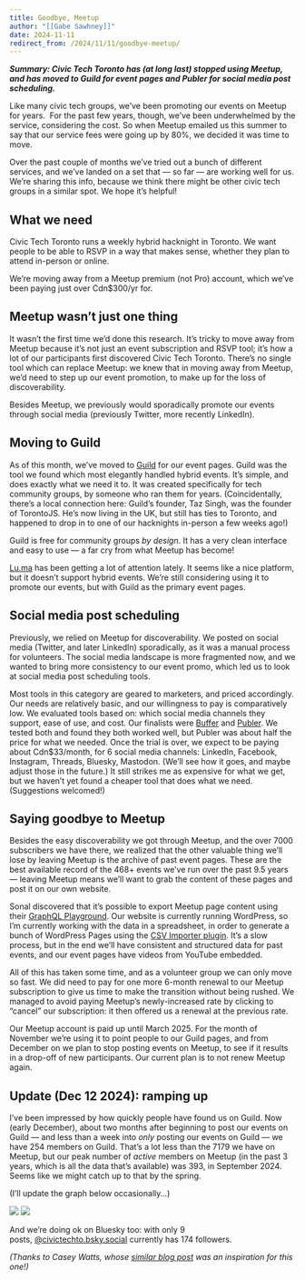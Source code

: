 ```yaml
---
title: Goodbye, Meetup
author: "[[Gabe Sawhney]]"
date: 2024-11-11
redirect_from: /2024/11/11/goodbye-meetup/
---
```

**_Summary: Civic Tech Toronto has (at long last) stopped using Meetup, and has moved to Guild for event pages and Publer for social media post scheduling._**

Like many civic tech groups, we’ve been promoting our events on Meetup for years.  For the past few years, though, we’ve been underwhelmed by the service, considering the cost. So when Meetup emailed us this summer to say that our service fees were going up by 80%, we decided it was time to move.

Over the past couple of months we’ve tried out a bunch of different services, and we’ve landed on a set that — so far — are working well for us. We’re sharing this info, because we think there might be other civic tech groups in a similar spot. We hope it’s helpful!

## What we need

Civic Tech Toronto runs a weekly hybrid hacknight in Toronto. We want people to be able to RSVP in a way that makes sense, whether they plan to attend in-person or online.

We’re moving away from a Meetup premium (not Pro) account, which we’ve been paying just over Cdn$300/yr for.

## Meetup wasn’t just one thing

It wasn’t the first time we’d done this research. It’s tricky to move away from Meetup because it’s not just an event subscription and RSVP tool; it’s how a lot of our participants first discovered Civic Tech Toronto. There’s no single tool which can replace Meetup: we knew that in moving away from Meetup, we’d need to step up our event promotion, to make up for the loss of discoverability.

Besides Meetup, we previously would sporadically promote our events through social media (previously Twitter, more recently LinkedIn).

## Moving to Guild

As of this month, we’ve moved to [Guild](http://guild.host/) for our event pages. Guild was the tool we found which most elegantly handled hybrid events. It’s simple, and does exactly what we need it to. It was created specifically for tech community groups, by someone who ran them for years. (Coincidentally, there’s a local connection here: Guild’s founder, Taz Singh, was the founder of TorontoJS. He’s now living in the UK, but still has ties to Toronto, and happened to drop in to one of our hacknights in-person a few weeks ago!)

Guild is free for community groups _by design_. It has a very clean interface and easy to use — a far cry from what Meetup has become!

[Lu.ma](http://lu.ma/) has been getting a lot of attention lately. It seems like a nice platform, but it doesn’t support hybrid events. We’re still considering using it to promote our events, but with Guild as the primary event pages.

## Social media post scheduling

Previously, we relied on Meetup for discoverability. We posted on social media (Twitter, and later LinkedIn) sporadically, as it was a manual process for volunteers. The social media landscape is more fragmented now, and we wanted to bring more consistency to our event promo, which led us to look at social media post scheduling tools.

Most tools in this category are geared to marketers, and priced accordingly. Our needs are relatively basic, and our willingness to pay is comparatively low. We evaluated tools based on: which social media channels they support, ease of use, and cost. Our finalists were [Buffer](http://buffer.com/) and [Publer](http://publer.io/). We tested both and found they both worked well, but Publer was about half the price for what we needed. Once the trial is over, we expect to be paying about Cdn$33/month, for 6 social media channels: LinkedIn, Facebook, Instagram, Threads, Bluesky, Mastodon. (We’ll see how it goes, and maybe adjust those in the future.) It still strikes me as expensive for what we get, but we haven’t yet found a cheaper tool that does what we need. (Suggestions welcomed!)

## Saying goodbye to Meetup

Besides the easy discoverability we got through Meetup, and the over 7000 subscribers we have there, we realized that the other valuable thing we’ll lose by leaving Meetup is the archive of past event pages. These are the best available record of the 468+ events we’ve run over the past 9.5 years — leaving Meetup means we’ll want to grab the content of these pages and post it on our own website.

Sonal discovered that it’s possible to export Meetup page content using their [GraphQL Playground](https://www.meetup.com/api/playground/#graphQl-playground). Our website is currently running WordPress, so I’m currently working with the data in a spreadsheet, in order to generate a bunch of WordPress Pages using the [CSV Importer plugin](https://wordpress.org/plugins/csv-importer/). It’s a slow process, but in the end we’ll have consistent and structured data for past events, and our event pages have videos from YouTube embedded.

All of this has taken some time, and as a volunteer group we can only move so fast. We did need to pay for one more 6-month renewal to our Meetup subscription to give us time to make the transition without being rushed. We managed to avoid paying Meetup’s newly-increased rate by clicking to “cancel” our subscription: it then offered us a renewal at the previous rate.

Our Meetup account is paid up until March 2025. For the month of November we’re using it to point people to our Guild pages, and from December on we plan to stop posting events on Meetup, to see if it results in a drop-off of new participants. Our current plan is to not renew Meetup again.

## Update (Dec 12 2024): ramping up

I’ve been impressed by how quickly people have found us on Guild. Now (early December), about two months after beginning to post our events on Guild — and less than a week into _only_ posting our events on Guild — we have 254 members on Guild. That’s a lot less than the 7179 we have on Meetup, but our peak number of _active_ members on Meetup (in the past 3 years, which is all the data that’s available) was 393, in September 2024. Seems like we might catch up to that by the spring. 

(I’ll update the graph below occasionally…)

![](/assets/images/posts/goodbye-meetup/guild-followers-vs-date-graph.png)
![](/assets/images/posts/goodbye-meetup/meetup-total-and-active-members-graph.png)


And we’re doing ok on Bluesky too: with only 9 posts, [@civictechto.bsky.social](https://bsky.app/profile/civictechto.bsky.social) currently has 174 followers. 

_(Thanks to Casey Watts, whose [similar blog post](https://www.caseywatts.com/blog/event-pages-2024/) was an inspiration for this one!)_